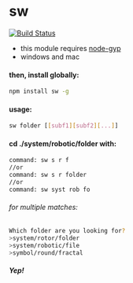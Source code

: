 
# sw

[![Build Status](https://travis-ci.org/komondor/sw.svg?branch=master)](https://travis-ci.org/komondor/sw)


- this module requires [node-gyp](https://github.com/nodejs/node-gyp)
- windows and mac

#### then, install globally:

```bash
npm install sw -g
```

#### usage:

```bash
sw folder [[subf1][subf2][...]]      
```
#### cd ./system/robotic/folder with:

  ```bash
command: sw s r f
//or
command: sw s r folder
//or
command: sw syst rob fo
```		
###### for multiple matches:  							

 ```bash
Which folder are you looking for?
>system/rotor/folder
>system/robotic/file
>symbol/round/fractal
```

#####  Yep!
